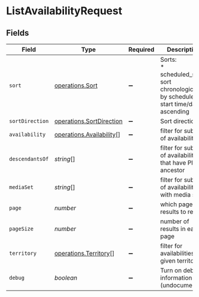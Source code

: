 # ListAvailabilityRequest


## Fields

| Field                                                                                   | Type                                                                                    | Required                                                                                | Description                                                                             |
| --------------------------------------------------------------------------------------- | --------------------------------------------------------------------------------------- | --------------------------------------------------------------------------------------- | --------------------------------------------------------------------------------------- |
| `sort`                                                                                  | [operations.Sort](../../models/operations/sort.md)                                      | :heavy_minus_sign:                                                                      | Sorts:<br/>* scheduled_start: sort chronologically by scheduled start time/date, ascending<br/> |
| `sortDirection`                                                                         | [operations.SortDirection](../../models/operations/sortdirection.md)                    | :heavy_minus_sign:                                                                      | Sort direction                                                                          |
| `availability`                                                                          | [operations.Availability](../../models/operations/availability.md)[]                    | :heavy_minus_sign:                                                                      | filter for subset of availabilities                                                     |
| `descendantsOf`                                                                         | *string*[]                                                                              | :heavy_minus_sign:                                                                      | filter for subset of availabilities that have PID as ancestor                           |
| `mediaSet`                                                                              | *string*[]                                                                              | :heavy_minus_sign:                                                                      | filter for subset of availabilities with media set                                      |
| `page`                                                                                  | *number*                                                                                | :heavy_minus_sign:                                                                      | which page of results to return                                                         |
| `pageSize`                                                                              | *number*                                                                                | :heavy_minus_sign:                                                                      | number of results in each page                                                          |
| `territory`                                                                             | [operations.Territory](../../models/operations/territory.md)[]                          | :heavy_minus_sign:                                                                      | filter for availabilities in given territory                                            |
| `debug`                                                                                 | *boolean*                                                                               | :heavy_minus_sign:                                                                      | Turn on debug information (undocumented)                                                |